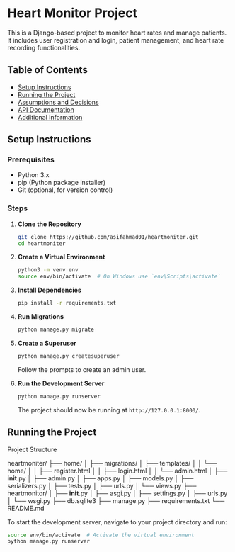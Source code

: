# Heart Monitor Project

This is a Django-based project to monitor heart rates and manage patients. It includes user registration and login, patient management, and heart rate recording functionalities.

## Table of Contents

- [Setup Instructions](#setup-instructions)
- [Running the Project](#running-the-project)
- [Assumptions and Decisions](#assumptions-and-decisions)
- [API Documentation](#api-documentation)
- [Additional Information](#additional-information)

## Setup Instructions

### Prerequisites

- Python 3.x
- pip (Python package installer)
- Git (optional, for version control)

### Steps

1. **Clone the Repository**

    ```bash
    git clone https://github.com/asifahmad01/heartmoniter.git
    cd heartmoniter
    ```

2. **Create a Virtual Environment**

    ```bash
    python3 -m venv env
    source env/bin/activate  # On Windows use `env\Scripts\activate`
    ```

3. **Install Dependencies**

    ```bash
    pip install -r requirements.txt
    ```

4. **Run Migrations**

    ```bash
    python manage.py migrate
    ```

5. **Create a Superuser**

    ```bash
    python manage.py createsuperuser
    ```

    Follow the prompts to create an admin user.

6. **Run the Development Server**

    ```bash
    python manage.py runserver
    ```

    The project should now be running at `http://127.0.0.1:8000/`.

## Running the Project

Project Structure

heartmoniter/
├── home/
│   ├── migrations/
│   ├── templates/
│   │   └── home/
│   │       ├── register.html
│   │       ├── login.html
│   │       └── admin.html
│   ├── __init__.py
│   ├── admin.py
│   ├── apps.py
│   ├── models.py
│   ├── serializers.py
│   ├── tests.py
│   ├── urls.py
│   └── views.py
├── heartmonitor/
│   ├── __init__.py
│   ├── asgi.py
│   ├── settings.py
│   ├── urls.py
│   └── wsgi.py
├── db.sqlite3
├── manage.py
├── requirements.txt
└── README.md





To start the development server, navigate to your project directory and run:

```bash
source env/bin/activate  # Activate the virtual environment
python manage.py runserver
